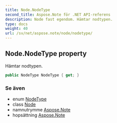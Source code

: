 ```yaml
---
title: Node.NodeType
second_title: Aspose.Note för .NET API-referens
description: Node fast egendom. Hämtar nodtypen.
type: docs
weight: 40
url: /sv/net/aspose.note/node/nodetype/
---
```

## Node.NodeType property

Hämtar nodtypen.

```csharp
public NodeType NodeType { get; }
```

### Se även

* enum [NodeType](../../nodetype/)
* class [Node](../)
* namnutrymme [Aspose.Note](../../node/)
* hopsättning [Aspose.Note](../../../)


